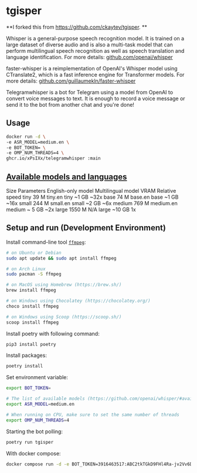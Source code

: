 # tgisper
**I forked this from https://github.com/ckaytev/tgisper.
**

Whisper is a general-purpose speech recognition model. It is trained on a large dataset of diverse audio and is also a multi-task model that can perform multilingual speech recognition as well as speech translation and language identification. For more details: [github.com/openai/whisper](https://github.com/openai/whisper/)

faster-whisper is a reimplementation of OpenAI's Whisper model using CTranslate2, which is a fast inference engine for Transformer models. For more details: [github.com/guillaumekln/faster-whisper](https://github.com/guillaumekln/faster-whisper/)

Telegramwhisper is a bot for Telegram using a model from OpenAI to convert voice messages to text. It is enough to record a voice message or send it to the bot from another chat and you're done!


## Usage
```bash
docker run -d \
-e ASR_MODEL=medium.en \
-e BOT_TOKEN= \
-e OMP_NUM_THREADS=4 \
ghcr.io/xPsIXx/telegramwhisper :main
```

## [Available models and languages](https://github.com/openai/whisper/#available-models-and-languages)

Size 	  Parameters 	English-only model 	  Multilingual model 	VRAM 	  Relative speed
tiny 	  39 M 	      tiny.en 	            tiny 	              ~1 GB 	~32x
base 	  74 M 	      base.en 	            base 	              ~1 GB 	~16x
small 	244 M 	    small.en 	            small 	            ~2 GB 	~6x
medium 	769 M 	    medium.en 	          medium 	            ~ 5 GB 	~2x
large 	1550 M 	    N/A 	                large 	            ~10 GB 	1x

## Setup and run (Development Environment)

Install command-line tool [`ffmpeg`](https://ffmpeg.org/):

```bash
# on Ubuntu or Debian
sudo apt update && sudo apt install ffmpeg

# on Arch Linux
sudo pacman -S ffmpeg

# on MacOS using Homebrew (https://brew.sh/)
brew install ffmpeg

# on Windows using Chocolatey (https://chocolatey.org/)
choco install ffmpeg

# on Windows using Scoop (https://scoop.sh/)
scoop install ffmpeg
```

Install poetry with following command:

```sh
pip3 install poetry
```

Install packages:

```sh
poetry install
```

Set environment variable:
```sh
export BOT_TOKEN=

# The list of available models (https://github.com/openai/whisper/#available-models-and-languages)
export ASR_MODEL=medium.en 

# When running on CPU, make sure to set the same number of threads
export OMP_NUM_THREADS=4
```

Starting the bot polling:

```sh
poetry run tgisper
```

With docker compose:

```sh
docker compose run -d -e BOT_TOKEN=3916463517:ABC2tkTGkD9FHl4Ra-jv2Vv6DVECTyeV3Mm tgisper
```
